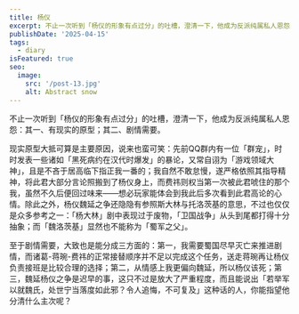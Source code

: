 ```yaml
---
title: 杨仪
excerpt: 不止一次听到「杨仪的形象有点过分」的吐槽，澄清一下，他成为反派纯属私人恩怨：其一、有现实的原型；其二、剧情需要。
publishDate: '2025-04-15'
tags:
  - diary
isFeatured: true
seo:
  image:
    src: '/post-13.jpg'
    alt: Abstract snow
---
```


不止一次听到「杨仪的形象有点过分」的吐槽，澄清一下，他成为反派纯属私人恩怨：其一、有现实的原型；其二、剧情需要。

现实原型大抵可算是主要原因，说来也蛮可笑：先前QQ群内有一位「群宠」，时时发表一些诸如「黑死病约在汉代时爆发」的暴论，又常自诩为「游戏领域大神」，且是不吝于居高临下指正我一番的；我自然不敢怠慢，遂严格依照其指导精神，将此君大部分言论照搬到了杨仪身上，而费祎则权当第一次被此君唬住的那个我，虽然不久后便回过味来——想必玩家能体会到我此后多次看到此君高论的心情。除此之外，杨仪魏延之争还隐隐有参照斯大林与托洛茨基的意思，不过也仅仅是众多参考之一：「杨大林」剧中表现过于废物，「卫国战争」从头到尾都打得十分抽象；而「魏洛茨基」显然也不能称为「蜀军之父」。

至于剧情需要，大致也是能分成三方面的：第一，我需要蜀国尽早灭亡来推进剧情，而诸葛-蒋琬-费祎的正常接替顺序并不足以完成这个任务，送走蒋琬再让杨仪负责接班是比较合理的选择；第二，从情感上我更偏向魏延，所以杨仪该死；第三，魏延杨仪之争是迟早的事，这只不过是放大了严重程度，而且能说出「若举军以就魏氏，处世宁当落度如此邪？令人追悔，不可复及」这种话的人，你能指望他分清什么主次呢？

